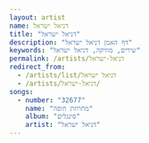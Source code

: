 ```yaml
---
layout: artist
name: דניאל ישראל
title: "דניאל ישראל"
description: "דף האמן דניאל ישראל"
keywords: "שירים, מוזיקה, דניאל ישראל"
permalink: /artists/דניאל-ישראל
redirect_from:
  - /artists/list/דניאל ישראל
  - /artists/דניאל-ישראל/
songs:
  - number: "32677"
    name: "מחרוזת חופה"
    album: "סינגלים"
    artist: "דניאל ישראל"
---
```

